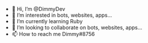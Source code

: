 - 👋 Hi, I’m @DimmyDev
- 👀 I’m interested in bots, websites, apps...
- 🌱 I’m currently learning Ruby
- 💞️ I’m looking to collaborate on bots, websites, apps...
- 📫 How to reach me Dimmy#8756
